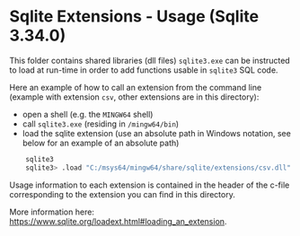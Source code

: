 # Sqlite Extensions - Usage (Sqlite 3.34.0)

This folder contains shared libraries (dll files) `sqlite3.exe` can be
instructed to load at run-time in order to add functions usable in `sqlite3` SQL code.


Here an example of how to call an extension from the command line (example with
extension `csv`, other extensions are in this directory):

- open a shell (e.g. the `MINGW64` shell)
- call `sqlite3.exe` (residing in `/mingw64/bin`)
- load the sqlite extension (use an absolute path in Windows notation, see below
  for an example of an absolute path)

~~~bash
    sqlite3
    sqlite3> .load "C:/msys64/mingw64/share/sqlite/extensions/csv.dll"
~~~

Usage information to each extension is contained in the header of the c-file
corresponding to the extension you can find in this directory.


More information here: https://www.sqlite.org/loadext.html#loading_an_extension.
